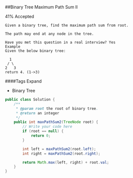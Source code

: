 ##Binary Tree Maximum Path Sum II

41% Accepted

	Given a binary tree, find the maximum path sum from root.

	The path may end at any node in the tree.

	Have you met this question in a real interview? Yes
	Example
	Given the below binary tree:

	  1
	 / \
	2   3
	return 4. (1->3)

####Tags Expand
- Binary Tree



```java
public class Solution {
    /**
     * @param root the root of binary tree.
     * @return an integer
     */
    public int maxPathSum2(TreeNode root) {
        // Write your code here
        if (root == null) {
            return 0;
        }

        int left = maxPathSum2(root.left);
        int right = maxPathSum2(root.right);

        return Math.max(left, right) + root.val;
    }
}

```
